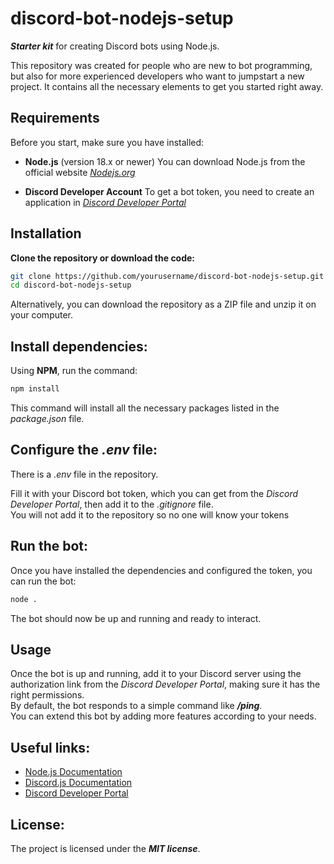 # discord-bot-nodejs-setup

***Starter kit*** for creating Discord bots using Node.js.

This repository was created for people who are new to bot programming, but also for more experienced developers who want to jumpstart a new project. It contains all the necessary elements to get you started right away.

## Requirements

Before you start, make sure you have installed:

- **Node.js** (version 18.x or newer)
You can download Node.js from the official website *[Nodejs.org](https://nodejs.org/)*

- **Discord Developer Account**
To get a bot token, you need to create an application in *[Discord Developer Portal](https://discord.com/developers/applications)*

## Installation

**Clone the repository or download the code:**

```bash
git clone https://github.com/yourusername/discord-bot-nodejs-setup.git
cd discord-bot-nodejs-setup
```
Alternatively, you can download the repository as a ZIP file and unzip it on your computer.

## Install dependencies:

Using **NPM**, run the command:

```bash
npm install
```
This command will install all the necessary packages listed in the *package.json* file.

## Configure the *.env* file:

There is a *.env* file in the repository.

Fill it with your Discord bot token, which you can get from the *Discord Developer Portal*, then add it to the *.gitignore* file.  
You will not add it to the repository so no one will know your tokens

## Run the bot:

Once you have installed the dependencies and configured the token, you can run the bot:

```bash
node .
```
The bot should now be up and running and ready to interact.

## Usage
Once the bot is up and running, add it to your Discord server using the authorization link from the *Discord Developer Portal*, making sure it has the right permissions.  
By default, the bot responds to a simple command like ***/ping***.  
You can extend this bot by adding more features according to your needs.

## Useful links:
- [Node.js Documentation](https://nodejs.org/docs/latest/api/)
- [Discord.js Documentation](https://discord.js.org/docs/packages/discord.js/14.16.2)
- [Discord Developer Portal](https://discord.com/developers/applications)

## License:

The project is licensed under the ***MIT license***.